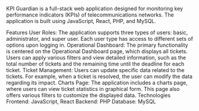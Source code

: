 KPI Guardian is a full-stack web application designed for monitoring key performance indicators (KPIs) of telecommunications networks. The application is built using JavaScript, React, PHP, and MySQL.

Features User Roles: The application supports three types of users: basic, administrator, and super user. Each user type has access to different sets of options upon logging in. Operational Dashboard: The primary functionality is centered on the Operational Dashboard page, which displays all tickets. Users can apply various filters and view detailed information, such as the total number of tickets and the remaining time until the deadline for each ticket. Ticket Management: Users can update specific data related to the tickets. For example, when a ticket is resolved, the user can modify the data regarding its impact. Charts Page: The application includes a charts page, where users can view ticket statistics in graphical form. This page also offers various filters to customize the displayed data. Technologies Frontend: JavaScript, React Backend: PHP Database: MySQL
 
